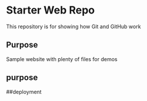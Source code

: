 # Starter Web Repo

This repository is for showing how Git and GitHub work

## Purpose

Sample website with plenty of files for demos


## purpose


##deployment
